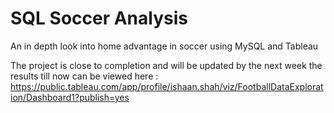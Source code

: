 # SQL Soccer Analysis
An in depth look into home advantage in soccer using MySQL and Tableau

  The project is close to completion and will be updated by the next week
  the results till now can be viewed here : https://public.tableau.com/app/profile/ishaan.shah/viz/FootballDataExploration/Dashboard1?publish=yes
